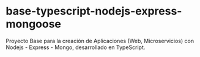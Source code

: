 # base-typescript-nodejs-express-mongoose
Proyecto Base para la creación de Aplicaciones (Web, Microservicios) con Nodejs - Express - Mongo, desarrollado en TypeScript.
